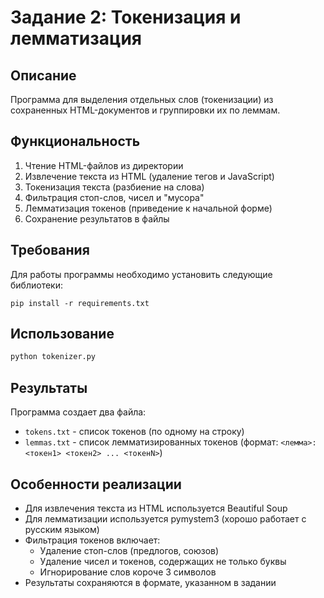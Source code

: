 # Задание 2: Токенизация и лемматизация

## Описание
Программа для выделения отдельных слов (токенизации) из сохраненных HTML-документов и группировки их по леммам.

## Функциональность
1. Чтение HTML-файлов из директории
2. Извлечение текста из HTML (удаление тегов и JavaScript)
3. Токенизация текста (разбиение на слова)
4. Фильтрация стоп-слов, чисел и "мусора"
5. Лемматизация токенов (приведение к начальной форме)
6. Сохранение результатов в файлы

## Требования
Для работы программы необходимо установить следующие библиотеки:
```
pip install -r requirements.txt
```

## Использование
```bash
python tokenizer.py
```

## Результаты
Программа создает два файла:
- `tokens.txt` - список токенов (по одному на строку)
- `lemmas.txt` - список лемматизированных токенов (формат: `<лемма>: <токен1> <токен2> ... <токенN>`)

## Особенности реализации
- Для извлечения текста из HTML используется Beautiful Soup
- Для лемматизации используется pymystem3 (хорошо работает с русским языком)
- Фильтрация токенов включает:
  - Удаление стоп-слов (предлогов, союзов)
  - Удаление чисел и токенов, содержащих не только буквы
  - Игнорирование слов короче 3 символов
- Результаты сохраняются в формате, указанном в задании 
